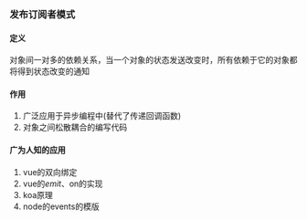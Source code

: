 ### 发布订阅者模式

#### 定义
对象间一对多的依赖关系，当一个对象的状态发送改变时，所有依赖于它的对象都将得到状态改变的通知

#### 作用
1. 广泛应用于异步编程中(替代了传递回调函数)
2. 对象之间松散耦合的编写代码

#### 广为人知的应用
1. vue的双向绑定
2. vue的$emit、$on的实现
3. koa原理
4. node的events的模版

